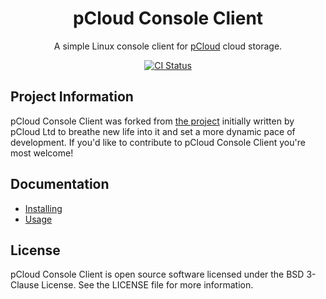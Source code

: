 <h1 align="center">
    pCloud Console Client
</h1>
<p align="center">A simple Linux console client for <a href="https://pcloud.com">pCloud</a> cloud storage.</p>
<p align="center">
    <a href="https://github.com/sergeyklay/pcloud-console-client/actions?workflow=CI">
        <img src="https://github.com/sergeyklay/pcloud-console-client/actions/workflows/ci.yml/badge.svg?branch=master" alt="CI Status" />
    </a>
</p>

## Project Information

pCloud Console Client was forked from
[the project](https://github.com/pcloudcom/console-client) initially written by
pCloud Ltd to breathe new life into it and set a more dynamic pace of
development.  If you'd like to contribute to pCloud Console Client you're most
welcome!

## Documentation

- [Installing](https://github.com/sergeyklay/pcloud-console-client/blob/master/docs/Install.md)
- [Usage](https://github.com/sergeyklay/pcloud-console-client/blob/master/docs/Usage.md)

## License

pCloud Console Client is open source software licensed under the
BSD 3-Clause License. See the LICENSE file for more information.

